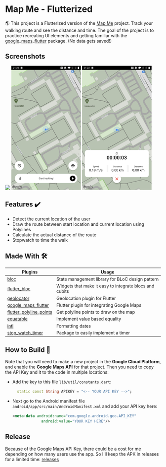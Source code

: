 # Map Me - Flutterized
:earth_americas: This project is a Flutterized version of the [Map Me] project. Track your walking route and see the distance and time. The goal of the project is to practice recreating UI elements and getting familiar with the [google_maps_flutter] package. (No data gets saved!)

## Screenshots
<p>
  <img src="https://github.com/Ashhas/Mapme/blob/main/screenshot/mapme.gif" width="225">
  <img src="https://github.com/Ashhas/Mapme/blob/main/screenshot/Screenshot_20211024-212207.jpg" width="225"> 
  <img src="https://github.com/Ashhas/Mapme/blob/main/screenshot/Screenshot_20211024-212219.jpg" width="225">
 </p>

## Features ✔️
* Detect the current location of the user
* Draw the route between start location and current location using Polylines
* Calculate the actual distance of the route
* Stopwatch to time the walk

## Made With 🛠
Plugins | Usage
------------ | -------------
[bloc](https://pub.dev/packages/bloc) | State management library for BLoC design pattern
[flutter_bloc](https://pub.dev/packages/flutter_bloc) | Widgets that make it easy to integrate blocs and cubits
[geolocator](https://pub.dev/packages/geolocator) | Geolocation plugin for Flutter
[google_maps_flutter](https://pub.dev/packages/google_maps_flutter) | Flutter plugin for integrating Google Maps
[flutter_polyline_points](https://pub.dev/packages/flutter_polyline_points) | Get polyline points to draw on the map
[equatable](https://pub.dev/packages/equatable) | Implement value based equality
[intl](https://pub.dev/packages/intl) | Formatting dates
[stop_watch_timer](https://pub.dev/packages/stop_watch_timer) | Package to easily implement a timer


## How to Build 📱

Note that you will need to make a new project in the **Google Cloud Platform**, and enable the **Google Maps API** for that project. Then you need to copy the API Key and it to the code in multiple locations: 

- Add the key to this file `lib/util/constants.dart`:
  ```dart
    static const String APIKEY = "<-- YOUR API KEY -->";
  ```
 
- Next go to the Android manifest file `android/app/src/main/AndroidManifest.xml` and add your API key here:
  ```xml
  <meta-data android:name="com.google.android.geo.API_KEY"
               android:value="YOUR KEY HERE"/>
  ```


## Release

Because of the Google Maps API Key, there could be a cost for me depending on how many users use the app.
So I'll keep the APK in releases for a limited time: [releases]



[Map Me]:https://github.com/swaaz/Mapme
[google_maps_flutter]:https://pub.dev/packages/google_maps_flutter
[releases]:https://github.com/Ashhas/Mapme/releases
